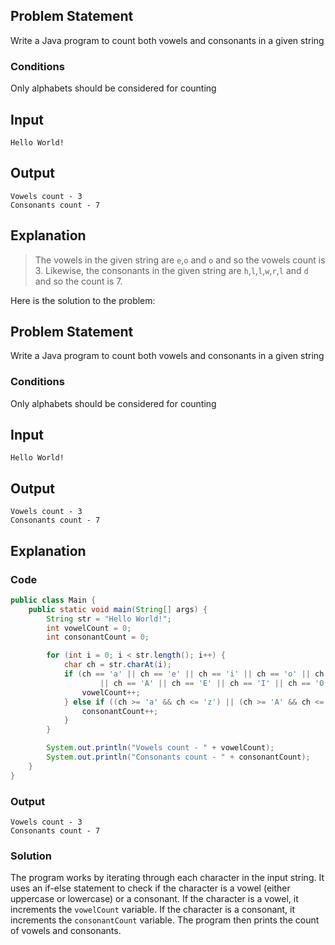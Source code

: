 ## Problem Statement

Write a Java program to count both vowels and consonants in a given string

### Conditions

Only alphabets should be considered for counting

## Input

    Hello World!

## Output

    Vowels count - 3
    Consonants count - 7

## Explanation

> The vowels in the given string are `e`,`o` and `o` and so the vowels count is 3.
> Likewise, the consonants in the given string are `h`,`l`,`l`,`w`,`r`,`l` and `d` and so the count is 7.


Here is the solution to the problem:

## Problem Statement

Write a Java program to count both vowels and consonants in a given string

### Conditions

Only alphabets should be considered for counting

## Input

    Hello World!

## Output

    Vowels count - 3
    Consonants count - 7

## Explanation

### Code

```java
public class Main {
    public static void main(String[] args) {
        String str = "Hello World!";
        int vowelCount = 0;
        int consonantCount = 0;

        for (int i = 0; i < str.length(); i++) {
            char ch = str.charAt(i);
            if (ch == 'a' || ch == 'e' || ch == 'i' || ch == 'o' || ch == 'u'
                    || ch == 'A' || ch == 'E' || ch == 'I' || ch == 'O' || ch == 'U') {
                vowelCount++;
            } else if ((ch >= 'a' && ch <= 'z') || (ch >= 'A' && ch <= 'Z')) {
                consonantCount++;
            }
        }

        System.out.println("Vowels count - " + vowelCount);
        System.out.println("Consonants count - " + consonantCount);
    }
}
```

### Output

    Vowels count - 3
    Consonants count - 7

### Solution

The program works by iterating through each character in the input string. It uses an if-else statement to check if the character is a vowel (either uppercase or lowercase) or a consonant. If the character is a vowel, it increments the `vowelCount` variable. If the character is a consonant, it increments the `consonantCount` variable. The program then prints the count of vowels and consonants.